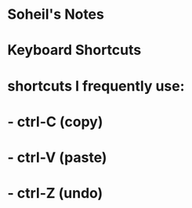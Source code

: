 # Soheil's Notes
# Keyboard Shortcuts
# shortcuts I frequently use:
# - ctrl-C (copy)
# - ctrl-V (paste)
# - ctrl-Z (undo)
